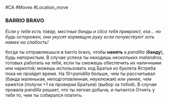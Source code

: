 #CA #Moves #Location_move

### BARRIO BRAVO
*Если у тебя есть товар, местные банды и clica тебя прикроют, ese... но будь осторожен, они укусят кормящую руку если почувствуют хоть намек на слабость!*

Когда ты отправляешься в barrio bravo, чтобы **нанять** a *pandilla* (**банду**), будь напористым. В случае успеха ты находишь нескольких *malandros*, готовых работать на тебя, если ты сможешь обеспечить их наличными или наркотой; можешь использовать ход Братья из буклета Ястреба пока не пройдет время. На 10+*pandilla* больше, чем ты рассчитывал (банда маленькая, неподготовленная, неуклюжая) или умнее, чем кажется (получи +1 на проверки Братьев) (выбор за тобой). В случае провала *pandilla* решает, что ты легкая добыча, и пытается Отнять у тебя то, чем ты собирался платить.